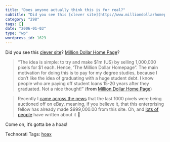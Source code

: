 ```yaml
---
title: "Does anyone actually think this is for real?"
subtitle: "Did you see this [clever site](http://www.milliondollarhomepage.com/)? [Million Dollar Home Page](ht..."
category: "298"
tags: []
date: "2006-01-03"
type: "wp"
wordpress_id: 1623
---
```

Did you see this [clever site](http://www.milliondollarhomepage.com/)? [Million Dollar Home Page](http://www.milliondollarhomepage.com/)?

> “The idea is simple: to try and make $1m (US) by selling 1,000,000 pixels for $1 each. Hence, ‘The Million Dollar Homepage”. The main motivation for doing this is to pay for my degree studies, because I don’t like the idea of graduating with a huge student debt. I know people who are paying off student loans 15-20 years after they graduated. Not a nice thought!” (**from** [Million Dollar Home Page](http://www.milliondollarhomepage.com/faq.php))

> Recently I [came across the news](http://www.milliondollarhomepage.com/blog.php) that the last 1000 pixels were being auctioned off on eBay, meaning, if you believe it, that this enterprising fellow has already made $999,000.00 from this site. Oh, and [lots of people](http://www.bloglines.com/citations?url=http://www.milliondollarhomepage.com/blog.php) have written about it 🙂

Come on, it’s gotta be a hoax!

Technorati Tags: [hoax](http://www.technorati.com/tag/hoax)